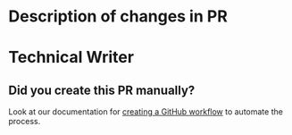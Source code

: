 # Description of changes in PR

[//]: # 'Please add your description here'

# Technical Writer

[//]: # 'Tag your Technical Writer'

## Did you create this PR manually?

Look at our documentation for [creating a GitHub workflow](https://checkout.atlassian.net/wiki/spaces/PD/pages/4844781738/GitHub+Actions+for+API+Ref) to automate the process.
